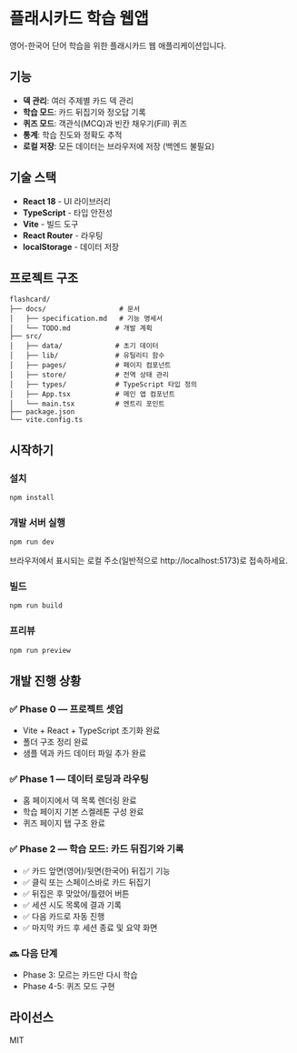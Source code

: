 # 플래시카드 학습 웹앱

영어-한국어 단어 학습을 위한 플래시카드 웹 애플리케이션입니다.

## 기능

- **덱 관리**: 여러 주제별 카드 덱 관리
- **학습 모드**: 카드 뒤집기와 정오답 기록
- **퀴즈 모드**: 객관식(MCQ)과 빈칸 채우기(Fill) 퀴즈
- **통계**: 학습 진도와 정확도 추적
- **로컬 저장**: 모든 데이터는 브라우저에 저장 (백엔드 불필요)

## 기술 스택

- **React 18** - UI 라이브러리
- **TypeScript** - 타입 안전성
- **Vite** - 빌드 도구
- **React Router** - 라우팅
- **localStorage** - 데이터 저장

## 프로젝트 구조

```
flashcard/
├── docs/                  # 문서
│   ├── specification.md   # 기능 명세서
│   └── TODO.md           # 개발 계획
├── src/
│   ├── data/             # 초기 데이터
│   ├── lib/              # 유틸리티 함수
│   ├── pages/            # 페이지 컴포넌트
│   ├── store/            # 전역 상태 관리
│   ├── types/            # TypeScript 타입 정의
│   ├── App.tsx           # 메인 앱 컴포넌트
│   └── main.tsx          # 엔트리 포인트
├── package.json
└── vite.config.ts
```

## 시작하기

### 설치

```bash
npm install
```

### 개발 서버 실행

```bash
npm run dev
```

브라우저에서 표시되는 로컬 주소(일반적으로 http://localhost:5173)로 접속하세요.

### 빌드

```bash
npm run build
```

### 프리뷰

```bash
npm run preview
```

## 개발 진행 상황

### ✅ Phase 0 — 프로젝트 셋업
- Vite + React + TypeScript 초기화 완료
- 폴더 구조 정리 완료
- 샘플 덱과 카드 데이터 파일 추가 완료

### ✅ Phase 1 — 데이터 로딩과 라우팅
- 홈 페이지에서 덱 목록 렌더링 완료
- 학습 페이지 기본 스켈레톤 구성 완료
- 퀴즈 페이지 탭 구조 완료

### ✅ Phase 2 — 학습 모드: 카드 뒤집기와 기록
- ✅ 카드 앞면(영어)/뒷면(한국어) 뒤집기 기능
- ✅ 클릭 또는 스페이스바로 카드 뒤집기
- ✅ 뒤집은 후 맞았어/틀렸어 버튼
- ✅ 세션 시도 목록에 결과 기록
- ✅ 다음 카드로 자동 진행
- ✅ 마지막 카드 후 세션 종료 및 요약 화면

### 🔜 다음 단계
- Phase 3: 모르는 카드만 다시 학습
- Phase 4-5: 퀴즈 모드 구현

## 라이선스

MIT
